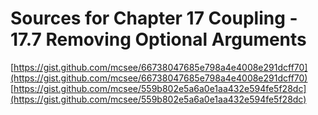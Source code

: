# Sources for Chapter 17 Coupling - 17.7 Removing Optional Arguments

[https://gist.github.com/mcsee/66738047685e798a4e4008e291dcff70](https://gist.github.com/mcsee/66738047685e798a4e4008e291dcff70)
[https://gist.github.com/mcsee/559b802e5a6a0e1aa432e594fe5f28dc](https://gist.github.com/mcsee/559b802e5a6a0e1aa432e594fe5f28dc)